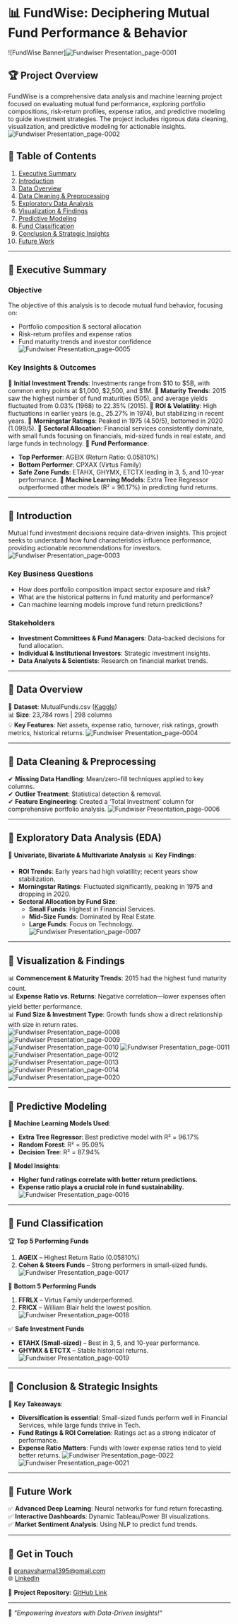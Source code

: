 # 📊 FundWise: Deciphering Mutual Fund Performance & Behavior

![FundWise Banner]![Fundwiser Presentation_page-0001](https://github.com/user-attachments/assets/3b309a03-9c12-4fa2-88f3-375fce0ff835)


## 🏆 Project Overview
FundWise is a comprehensive data analysis and machine learning project focused on evaluating mutual fund performance, exploring portfolio compositions, risk-return profiles, expense ratios, and predictive modeling to guide investment strategies. The project includes rigorous data cleaning, visualization, and predictive modeling for actionable insights.
![Fundwiser Presentation_page-0002](https://github.com/user-attachments/assets/dba15331-5081-4d35-8c98-f57ffbba10a1)

## 📌 Table of Contents
1. [Executive Summary](#executive-summary)
2. [Introduction](#introduction)
3. [Data Overview](#data-overview)
4. [Data Cleaning & Preprocessing](#data-cleaning--preprocessing)
5. [Exploratory Data Analysis](#exploratory-data-analysis)
6. [Visualization & Findings](#visualization--findings)
7. [Predictive Modeling](#predictive-modeling)
8. [Fund Classification](#fund-classification)
9. [Conclusion & Strategic Insights](#conclusion--strategic-insights)
10. [Future Work](#future-work)

---

## 🔹 Executive Summary
### **Objective**
The objective of this analysis is to decode mutual fund behavior, focusing on:
- Portfolio composition & sectoral allocation
- Risk-return profiles and expense ratios
- Fund maturity trends and investor confidence
![Fundwiser Presentation_page-0005](https://github.com/user-attachments/assets/979caea8-2ad3-4c1e-93c8-f7f821ae915e)

### **Key Insights & Outcomes**
📌 **Initial Investment Trends**: Investments range from $10 to $5B, with common entry points at $1,000, $2,500, and $1M.
📌 **Maturity Trends**: 2015 saw the highest number of fund maturities (505), and average yields fluctuated from 0.03% (1968) to 22.35% (2015).
📌 **ROI & Volatility**: High fluctuations in earlier years (e.g., 25.27% in 1974), but stabilizing in recent years.
📌 **Morningstar Ratings**: Peaked in 1975 (4.50/5), bottomed in 2020 (1.099/5).
📌 **Sectoral Allocation**: Financial services consistently dominate, with small funds focusing on financials, mid-sized funds in real estate, and large funds in technology.
📌 **Fund Performance**:
   - **Top Performer**: AGEIX (Return Ratio: 0.05810%)
   - **Bottom Performer**: CPXAX (Virtus Family)
   - **Safe Zone Funds**: ETAHX, GHYMX, ETCTX leading in 3, 5, and 10-year performance.
📌 **Machine Learning Models**: Extra Tree Regressor outperformed other models (R² = 96.17%) in predicting fund returns.

---

## 🔹 Introduction
Mutual fund investment decisions require data-driven insights. This project seeks to understand how fund characteristics influence performance, providing actionable recommendations for investors.
![Fundwiser Presentation_page-0003](https://github.com/user-attachments/assets/9f99a6c0-4e34-43e4-a225-7c6e41c0cf6d)

### **Key Business Questions**
- How does portfolio composition impact sector exposure and risk?
- What are the historical patterns in fund maturity and performance?
- Can machine learning models improve fund return predictions?

### **Stakeholders**
- **Investment Committees & Fund Managers**: Data-backed decisions for fund allocation.
- **Individual & Institutional Investors**: Strategic investment insights.
- **Data Analysts & Scientists**: Research on financial market trends.

---

## 🔹 Data Overview
📂 **Dataset**: MutualFunds.csv ([Kaggle](https://www.kaggle.com/datasets/stefanoleone992/mutual-funds-and-etfs))  
📊 **Size**: 23,784 rows | 298 columns  
💡 **Key Features**: Net assets, expense ratio, turnover, risk ratings, growth metrics, historical returns.
![Fundwiser Presentation_page-0004](https://github.com/user-attachments/assets/d897b6e3-5eea-4fb2-b69a-a13364287bd5)

---

## 🔹 Data Cleaning & Preprocessing
✔ **Missing Data Handling**: Mean/zero-fill techniques applied to key columns.  
✔ **Outlier Treatment**: Statistical detection & removal.  
✔ **Feature Engineering**: Created a ‘Total Investment’ column for comprehensive portfolio analysis.
![Fundwiser Presentation_page-0006](https://github.com/user-attachments/assets/eab3d9de-b7af-4909-9b6d-309d5ed6a585)

---

## 🔹 Exploratory Data Analysis (EDA)
📌 **Univariate, Bivariate & Multivariate Analysis**
📊 **Key Findings**:
- **ROI Trends**: Early years had high volatility; recent years show stabilization.
- **Morningstar Ratings**: Fluctuated significantly, peaking in 1975 and dropping in 2020.
- **Sectoral Allocation by Fund Size**:
  - **Small Funds**: Highest in Financial Services.
  - **Mid-Size Funds**: Dominated by Real Estate.
  - **Large Funds**: Focus on Technology.
![Fundwiser Presentation_page-0007](https://github.com/user-attachments/assets/efae4240-01ca-4128-b1bd-99b585a1bae8)

---

## 🔹 Visualization & Findings
📊 **Commencement & Maturity Trends**: 2015 had the highest fund maturity count.  
📊 **Expense Ratio vs. Returns**: Negative correlation—lower expenses often yield better performance.  
📊 **Fund Size & Investment Type**: Growth funds show a direct relationship with size in return rates.  
![Fundwiser Presentation_page-0008](https://github.com/user-attachments/assets/33d937c3-1eae-4ef5-a147-58c949723448)
![Fundwiser Presentation_page-0009](https://github.com/user-attachments/assets/c63d142a-b9d3-4760-bc62-13f05fb66239)
![Fundwiser Presentation_page-0010](https://github.com/user-attachments/assets/482a82f4-0749-4ffe-8821-196325adbe95)
![Fundwiser Presentation_page-0011](https://github.com/user-attachments/assets/cf8c486b-3263-4569-bec7-dd69757b76f8)
![Fundwiser Presentation_page-0012](https://github.com/user-attachments/assets/d205cabc-9430-48fa-93fe-78e6b4486b72)
![Fundwiser Presentation_page-0013](https://github.com/user-attachments/assets/374fa625-fe18-447b-bf3a-fe35dd1c7b68)
![Fundwiser Presentation_page-0014](https://github.com/user-attachments/assets/d3fc0688-c973-4e67-9f36-2dab0fe64004)
![Fundwiser Presentation_page-0020](https://github.com/user-attachments/assets/0895592e-d84f-4e7b-9fab-4bb32d0a27d8)

---

## 🔹 Predictive Modeling
🧠 **Machine Learning Models Used**:
- **Extra Tree Regressor**: Best predictive model with R² = 96.17%
- **Random Forest**: R² = 95.09%
- **Decision Tree**: R² = 87.94%

📌 **Model Insights**:
- **Higher fund ratings correlate with better return predictions.**
- **Expense ratio plays a crucial role in fund sustainability.**
![Fundwiser Presentation_page-0016](https://github.com/user-attachments/assets/3f319964-3293-4010-ab14-2f27767fdc2a)

---

## 🔹 Fund Classification
🏆 **Top 5 Performing Funds**
1. **AGEIX** – Highest Return Ratio (0.05810%)
2. **Cohen & Steers Funds** – Strong performers in small-sized funds.
![Fundwiser Presentation_page-0017](https://github.com/user-attachments/assets/8dec4b22-6f6e-4ed7-8a98-dd0bdd4c1301)

🚨 **Bottom 5 Performing Funds**
1. **FFRLX** – Virtus Family underperformed.
2. **FRICX** – William Blair held the lowest position.
![Fundwiser Presentation_page-0018](https://github.com/user-attachments/assets/96d7cbcf-0af1-4d91-9937-1eec9cb9a2e5)

✅ **Safe Investment Funds**
- **ETAHX (Small-sized)** – Best in 3, 5, and 10-year performance.
- **GHYMX & ETCTX** – Stable historical returns.
![Fundwiser Presentation_page-0019](https://github.com/user-attachments/assets/e7be58db-7b98-4bbb-9891-3b45ca951376)

---

## 🔹 Conclusion & Strategic Insights
📌 **Key Takeaways**:
- **Diversification is essential**: Small-sized funds perform well in Financial Services, while large funds thrive in Tech.
- **Fund Ratings & ROI Correlation**: Ratings act as a strong indicator of performance.
- **Expense Ratio Matters**: Funds with lower expense ratios tend to yield better returns.
![Fundwiser Presentation_page-0022](https://github.com/user-attachments/assets/6caeae3d-af52-4ef7-b416-2f6e58c9789a)
![Fundwiser Presentation_page-0021](https://github.com/user-attachments/assets/44cbaa62-884b-4785-82d4-fce24b27d713)

---

## 🔹 Future Work
✅ **Advanced Deep Learning**: Neural networks for fund return forecasting.  
✅ **Interactive Dashboards**: Dynamic Tableau/Power BI visualizations.  
✅ **Market Sentiment Analysis**: Using NLP to predict fund trends.

---

## 📌 Get in Touch
📧 pranavsharma1395@gmail.com  
🌐 [LinkedIn](https://www.linkedin.com/in/pranav-harish-sharma/)  

🔗 **Project Repository**: [GitHub Link](https://github.com/user/FundWise)

---
📢 *"Empowering Investors with Data-Driven Insights!"*
